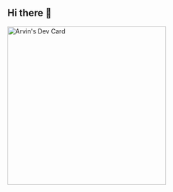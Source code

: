 ## Hi there 👋

<a href="https://app.daily.dev/mrdavid123"><img src="https://api.daily.dev/devcards/v2/rK6trk9VqKynn0R4w5wCQ.png?r=lk2&type=default" width="356" alt="Arvin's Dev Card"/></a>
<!--
**arvin-bit/arvin-bit** is a ✨ _special_ ✨ repository because its `README.md` (this file) appears on your GitHub profile.

Here are some ideas to get you started:

- 🔭 I’m currently working on ...
- 🌱 I’m currently learning ...
- 👯 I’m looking to collaborate on ...
- 🤔 I’m looking for help with ...
- 💬 Ask me about ...
- 📫 How to reach me: ...
- 😄 Pronouns: ...
- ⚡ Fun fact: ...
-->
